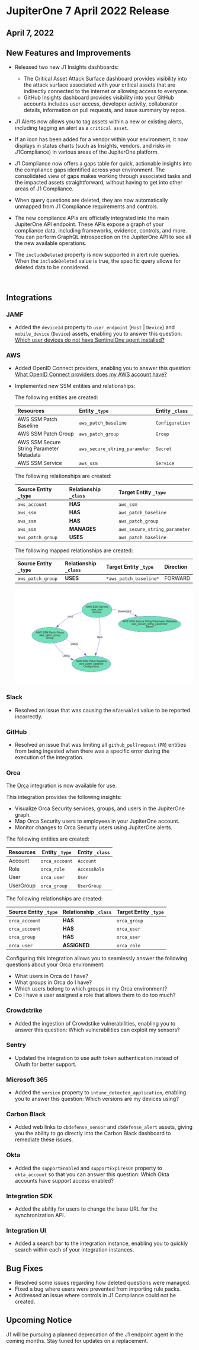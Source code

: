 # JupiterOne 7 April 2022 Release

## April 7, 2022

## New Features and Improvements

- Released two new J1 Insights dashboards: 

  - The Critical Asset Attack Surface dashboard provides visibility into the attack surface associated with your critical assets that are indirectly connected to the internet or allowing access to everyone.
  - GitHub Insights dashboard provides visibility into your GitHub accounts includes user access, developer activity, collaborator details, information on pull requests, and issue summary by repos.

- J1 Alerts now allows you to tag assets within a new or existing alerts, including tagging an alert as a `critical asset`.

- If an icon has been added for a vendor within your environment, it now displays in status charts (such as Insights, vendors, and risks in J1Compliance) in various areas of the JupiterOne platform. 

- J1 Compliance now offers a gaps table for quick, actionable insights into the compliance gaps identified across your environment. The consolidated view of gaps makes working through associated tasks and the impacted assets straightforward, without having to get into other areas of J1 Compliance. 

- When query questions are deleted, they are now automatically unmapped from J1 Compliance requirements and controls. 

- The new compliance APIs are officially integrated into the main JupiterOne API endpoint. These APIs expose a graph of your compliance data, including frameworks, evidence, controls, and more. You can perform GraphQL introspection on the JupiterOne API to see all the new available operations.

- The `includeDeleted` property is now supported in alert rule queries. When the `includeDeleted` value is true, the specific query allows for deleted data to be considered.

  ​

## Integrations

### JAMF
- Added the  `deviceId` property to `user_endpoint` (`Host` | `Device`) and `mobile_device` (`Device`) assets, enabling you to answer this question: [Which user devices do not have SentinelOne agent installed?](https://ask.us.jupiterone.io/question/fdcdd4efcb5b914808d87ab0939f9748efb188a6?integrations=sentinelone&tagFilter=all)

### AWS

- Added OpenID Connect providers, enabling you to answer this question: [What OpenID Connect providers does my AWS account have?](https://ask.us.jupiterone.io/question/a886fe001e96eafe9aec6c288a656d6125ec8e21?search=what%20ope&tagFilter=all)

- Implemented new SSM entities and relationships:

  The following entities are created:

  | Resources                                | Entity `_type`                | Entity `_class` |
  | ---------------------------------------- | ----------------------------- | --------------- |
  | AWS SSM Patch Baseline                   | `aws_patch_baseline`          | `Configuration` |
  | AWS SSM Patch Group                      | `aws_patch_group`             | `Group`         |
  | AWS SSM Secure String Parameter Metadata | `aws_secure_string_parameter` | `Secret`        |
  | AWS SSM Service                          | `aws_ssm`                     | `Service`       |

  The following relationships are created:

  | Source Entity `_type` | Relationship `_class` | Target Entity `_type`         |
  | --------------------- | --------------------- | ----------------------------- |
  | `aws_account`         | **HAS**               | `aws_ssm`                     |
  | `aws_ssm`             | **HAS**               | `aws_patch_baseline`          |
  | `aws_ssm`             | **HAS**               | `aws_patch_group`             |
  | `aws_ssm`             | **MANAGES**           | `aws_secure_string_parameter` |
  | `aws_patch_group`     | **USES**              | `aws_patch_baseline`          |

  The following mapped relationships are created:

  | Source Entity `_type` | Relationship `_class` | Target Entity `_type`  | Direction |
  | --------------------- | --------------------- | ---------------------- | --------- |
  | `aws_patch_group`     | **USES**              | `*aws_patch_baseline*` | FORWARD   |

   ![](../assets/aws-ssm-model.png)

### Slack

- Resolved an issue that was causing the `mfaEnabled` value to be reported incorrectly.

### GitHub

- Resolved an issue that was limiting all `github_pullrequest` (`PR`) entities from being ingested when there was a specific error during the execution of the integration.

### Orca

The [Orca](https://orcasecurity.io/) integration is now available for use. 

This integration provides the following insights:

- Visualize Orca Security services, groups, and users in the JupiterOne graph.
- Map Orca Security users to employees in your JupiterOne account.
- Monitor changes to Orca Security users using JupiterOne alerts.

The following entities are created:

| Resources | Entity `_type` | Entity `_class` |
| --------- | -------------- | --------------- |
| Account   | `orca_account` | `Account`       |
| Role      | `orca_role`    | `AccessRole`    |
| User      | `orca_user`    | `User`          |
| UserGroup | `orca_group`   | `UserGroup`     |

The following relationships are created:

| Source Entity `_type` | Relationship `_class` | Target Entity `_type` |
| --------------------- | --------------------- | --------------------- |
| `orca_account`        | **HAS**               | `orca_group`          |
| `orca_account`        | **HAS**               | `orca_user`           |
| `orca_group`          | **HAS**               | `orca_user`           |
| `orca_user`           | **ASSIGNED**          | `orca_role`           |

Configuring this integration allows you to seamlessly answer the following questions about your Orca environment:

- What users in Orca do I have?
- What groups in Orca do I have?
- Which users belong to which groups in my Orca environment?
- Do I have a user assigned a role that allows them to do too much?

### Crowdstrike

- Added the ingestion of Crowdstike vulnerabilities, enabling you to answer this question: Which vulnerabilities can exploit my sensors?

### Sentry

- Updated the integration to use auth token authentication instead of OAuth for better support. 

### Microsoft 365

- Added the `version` property to `intune_detected_application`, enabling you to answer this question: Which versions are my devices using?

### Carbon Black

- Added web links to `cbdefense_sensor` and `cbdefense_alert` assets, giving you the ability to go directly into the Carbon Black dashboard to remediate these issues.

### Okta

- Added the  `supportEnabled` and `supportExpiresOn` property to `okta_account` so that you can answer this question: Which Okta accounts have support access enabled?

### Integration SDK

- Added the ability for users to change the base URL for the synchronization API.

### Integration UI

- Added a search bar to the integration instance, enabling you to quickly search within each of your integration instances.

## Bug Fixes

- Resolved some issues regarding how deleted questions were managed.
- Fixed a bug where users were prevented from importing rule packs.
- Addressed an issue where controls in J1 Compliance could not be created.


## Upcoming Notice

J1 will be pursuing a planned deprecation of the J1 endpoint agent in the coming months. Stay tuned for updates on a replacement.
